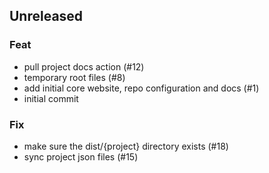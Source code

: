 ## Unreleased

### Feat

- pull project docs action (#12)
- temporary root files (#8)
- add initial core website, repo configuration and docs (#1)
- initial commit

### Fix

- make sure the dist/{project} directory exists (#18)
- sync project json files (#15)
